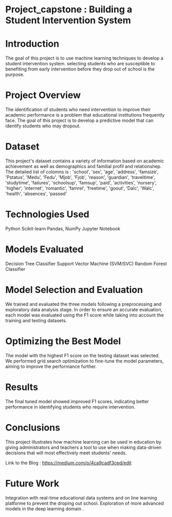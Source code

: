 # Project_capstone : Building a Student Intervention System

# Introduction
The goal of this project is to use machine learning techniques to develop a student intervention system. selecting students who are susceptible to benefiting from early intervention before they drop out of school is the purpose.
# Project Overview
The identification of students who need intervention to improve their academic performance is a problem that educational institutions frequently face. The goal of this project is to develop a predictive model that can identify students who may dropout.

# Dataset
This project's dataset contains a variety of information based  on academic achievement as well as demographics and familial profil and relationshep.
The detailed list of colomns is :  'school', 'sex', 'age', 'address', 'famsize', 'Pstatus', 'Medu', 'Fedu',        'Mjob', 'Fjob', 'reason', 'guardian', 'traveltime', 'studytime',
       'failures', 'schoolsup', 'famsup', 'paid', 'activities', 'nursery', 'higher', 'internet', 'romantic', 'famrel', 'freetime', 'goout', 'Dalc',        'Walc', 'health', 'absences', 'passed'

# Technologies Used
Python
Scikit-learn
Pandas, NumPy
Jupyter Notebook

# Models Evaluated
Decision Tree Classifier
Support Vector Machine (SVM/SVC)
Random Forest Classifier

# Model Selection and Evaluation
We trained and evaluated the three models following a preprocessing and exploratory data analysis stage. In order to ensure an accurate evaluation, each model was evaluated using the F1 score while taking into account the training and testing datasets.

# Optimizing the Best Model
The model with the highest F1 score on the testing dataset was selected. We performed grid search optimization to fine-tune the model parameters, aiming to improve the performance further.

# Results
The final tuned model showed improved F1 scores, indicating better performance in identifying students who require intervention.

# Conclusions
This project illustrates how machine learning can be used in education by giving administrators and teachers a tool to use when making data-driven decisions that will most effectively meet students' needs.

Link to the Blog : https://medium.com/p/4ca9cadf3ced/edit

# Future Work
Integration with real-time educational data systems and on line learning platforme to prevent the droping out school.
Exploration of more advanced models in the deep learning domain . 
